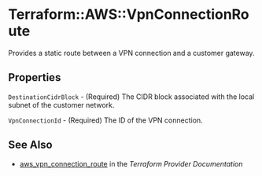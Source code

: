 # Terraform::AWS::VpnConnectionRoute

Provides a static route between a VPN connection and a customer gateway.

## Properties

`DestinationCidrBlock` - (Required) The CIDR block associated with the local subnet of the customer network.

`VpnConnectionId` - (Required) The ID of the VPN connection.


## See Also

* [aws_vpn_connection_route](https://www.terraform.io/docs/providers/aws/r/vpn_connection_route.html) in the _Terraform Provider Documentation_